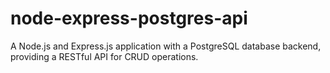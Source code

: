 # node-express-postgres-api
A Node.js and Express.js application with a PostgreSQL database backend, providing a RESTful API for CRUD operations.
